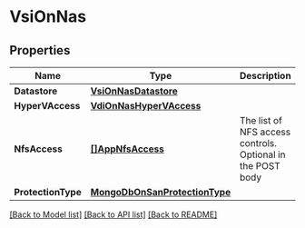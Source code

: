 # VsiOnNas

## Properties

Name | Type | Description | Notes
------------ | ------------- | ------------- | -------------
**Datastore** | [**VsiOnNasDatastore**](vsi_on_nas_datastore.md) |  | [optional] 
**HyperVAccess** | [**VdiOnNasHyperVAccess**](vdi_on_nas_hyper_v_access.md) |  | [optional] 
**NfsAccess** | [**[]AppNfsAccess**](app_nfs_access.md) | The list of NFS access controls. Optional in the POST body | [optional] 
**ProtectionType** | [**MongoDbOnSanProtectionType**](mongo_db_on_san_protection_type.md) |  | [optional] 

[[Back to Model list]](../README.md#documentation-for-models) [[Back to API list]](../README.md#documentation-for-api-endpoints) [[Back to README]](../README.md)


